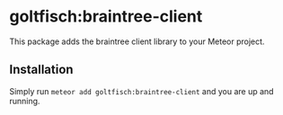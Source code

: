 # goltfisch:braintree-client
This package adds the braintree client library to your Meteor project.

## Installation
Simply run `meteor add goltfisch:braintree-client` and you are up and running.
